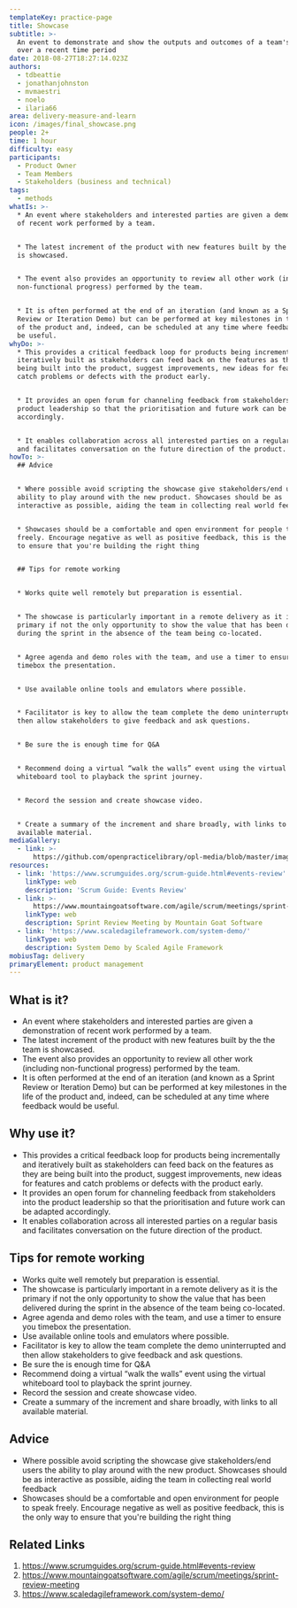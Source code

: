```yaml
---
templateKey: practice-page
title: Showcase
subtitle: >-
  An event to demonstrate and show the outputs and outcomes of a team's work
  over a recent time period
date: 2018-08-27T18:27:14.023Z
authors:
  - tdbeattie
  - jonathanjohnston
  - mvmaestri
  - noelo
  - ilaria66
area: delivery-measure-and-learn
icon: /images/final_showcase.png
people: 2+
time: 1 hour
difficulty: easy
participants:
  - Product Owner
  - Team Members
  - Stakeholders (business and technical)
tags:
  - methods
whatIs: >-
  * An event where stakeholders and interested parties are given a demonstration
  of recent work performed by a team.


  * The latest increment of the product with new features built by the the team
  is showcased.


  * The event also provides an opportunity to review all other work (including
  non-functional progress) performed by the team.


  * It is often performed at the end of an iteration (and known as a Sprint
  Review or Iteration Demo) but can be performed at key milestones in the life
  of the product and, indeed, can be scheduled at any time where feedback would
  be useful.
whyDo: >-
  * This provides a critical feedback loop for products being incrementally and
  iteratively built as stakeholders can feed back on the features as they are
  being built into the product, suggest improvements, new ideas for features and
  catch problems or defects with the product early.


  * It provides an open forum for channeling feedback from stakeholders into the
  product leadership so that the prioritisation and future work can be adapted
  accordingly.


  * It enables collaboration across all interested parties on a regular basis
  and facilitates conversation on the future direction of the product.
howTo: >-
  ## Advice


  * Where possible avoid scripting the showcase give stakeholders/end users the
  ability to play around with the new product. Showcases should be as
  interactive as possible, aiding the team in collecting real world feedback


  * Showcases should be a comfortable and open environment for people to speak
  freely. Encourage negative as well as positive feedback, this is the only way
  to ensure that you're building the right thing


  ## Tips for remote working


  * Works quite well remotely but preparation is essential.


  * The showcase is particularly important in a remote delivery as it is the
  primary if not the only opportunity to show the value that has been delivered
  during the sprint in the absence of the team being co-located.


  * Agree agenda and demo roles with the team, and use a timer to ensure you
  timebox the presentation.


  * Use available online tools and emulators where possible.


  * Facilitator is key to allow the team complete the demo uninterrupted and
  then allow stakeholders to give feedback and ask questions.


  * Be sure the is enough time for Q&A


  * Recommend doing a virtual “walk the walls” event using the virtual
  whiteboard tool to playback the sprint journey.


  * Record the session and create showcase video.


  * Create a summary of the increment and share broadly, with links to all
  available material.
mediaGallery:
  - link: >-
      https://github.com/openpracticelibrary/opl-media/blob/master/images/Showcase.png?raw=true
resources:
  - link: 'https://www.scrumguides.org/scrum-guide.html#events-review'
    linkType: web
    description: 'Scrum Guide: Events Review'
  - link: >-
      https://www.mountaingoatsoftware.com/agile/scrum/meetings/sprint-review-meeting
    linkType: web
    description: Sprint Review Meeting by Mountain Goat Software
  - link: 'https://www.scaledagileframework.com/system-demo/'
    linkType: web
    description: System Demo by Scaled Agile Framework
mobiusTag: delivery
primaryElement: product management
---
```

## What is it?

- An event where stakeholders and interested parties are given a demonstration of recent work performed by a team.
- The latest increment of the product with new features built by the the team is showcased.
- The event also provides an opportunity to review all other work (including non-functional progress) performed by the team.
- It is often performed at the end of an iteration (and known as a Sprint Review or Iteration Demo) but can be performed at key milestones in the life of the product and, indeed, can be scheduled at any time where feedback would be useful.

## Why use it?

- This provides a critical feedback loop for products being incrementally and iteratively built as stakeholders can feed back on the features as they are being built into the product, suggest improvements, new ideas for features and catch problems or defects with the product early.
- It provides an open forum for channeling feedback from stakeholders into the product leadership so that the prioritisation and future work can be adapted accordingly.
- It enables collaboration across all interested parties on a regular basis and facilitates conversation on the future direction of the product.

## Tips for remote working

- Works quite well remotely but preparation is essential.
- The showcase is particularly important in a remote delivery as it is the primary if not the only opportunity to show the value that has been delivered during the sprint in the absence of the team being co-located.
- Agree agenda and demo roles with the team, and use a timer to ensure you timebox the presentation.
- Use available online tools and emulators where possible.
- Facilitator is key to allow the team complete the demo uninterrupted and then allow stakeholders to give feedback and ask questions.
- Be sure the is enough time for Q&A
- Recommend doing a virtual “walk the walls” event using the virtual whiteboard tool to playback the sprint journey.
- Record the session and create showcase video.
- Create a summary of the increment and share broadly, with links to all available material.

## Advice

- Where possible avoid scripting the showcase give stakeholders/end users the ability to play around with the new product. Showcases should be as interactive as possible, aiding the team in collecting real world feedback
- Showcases should be a comfortable and open environment for people to speak freely. Encourage negative as well as positive feedback, this is the only way to ensure that you're building the right thing

## Related Links

1. https://www.scrumguides.org/scrum-guide.html#events-review
2. https://www.mountaingoatsoftware.com/agile/scrum/meetings/sprint-review-meeting
3. https://www.scaledagileframework.com/system-demo/
